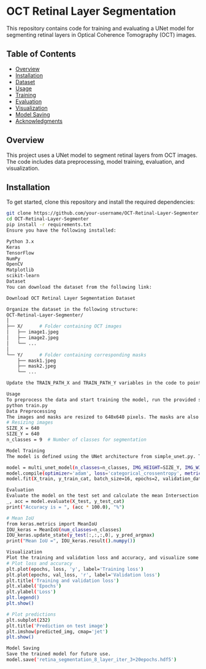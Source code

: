 # OCT Retinal Layer Segmentation

This repository contains code for training and evaluating a UNet model for segmenting retinal layers in Optical Coherence Tomography (OCT) images.

## Table of Contents

- [Overview](#overview)
- [Installation](#installation)
- [Dataset](#dataset)
- [Usage](#usage)
- [Training](#training)
- [Evaluation](#evaluation)
- [Visualization](#visualization)
- [Model Saving](#model-saving)
- [Acknowledgments](#acknowledgments)

## Overview

This project uses a UNet model to segment retinal layers from OCT images. The code includes data preprocessing, model training, evaluation, and visualization.

## Installation

To get started, clone this repository and install the required dependencies:

```bash
git clone https://github.com/your-username/OCT-Retinal-Layer-Segmenter.git
cd OCT-Retinal-Layer-Segmenter
pip install -r requirements.txt
Ensure you have the following installed:

Python 3.x
Keras
TensorFlow
NumPy
OpenCV
Matplotlib
scikit-learn
Dataset
You can download the dataset from the following link:

Download OCT Retinal Layer Segmentation Dataset

Organize the dataset in the following structure:
OCT-Retinal-Layer-Segmenter/
│
├── X/      # Folder containing OCT images
│   ├── image1.jpeg
│   ├── image2.jpeg
│   └── ...
│
└── Y/      # Folder containing corresponding masks
    ├── mask1.jpeg
    ├── mask2.jpeg
    └── ...

Update the TRAIN_PATH_X and TRAIN_PATH_Y variables in the code to point to your dataset directories.

Usage
To preprocess the data and start training the model, run the provided script:
python train.py
Data Preprocessing
The images and masks are resized to 640x640 pixels. The masks are also label-encoded to prepare them for training.
# Resizing images
SIZE_X = 640
SIZE_Y = 640
n_classes = 9  # Number of classes for segmentation

Model Training
The model is defined using the UNet architecture from simple_unet.py. The training process includes splitting the data into training and testing sets, normalizing the images, and one-hot encoding the masks.

model = multi_unet_model(n_classes=n_classes, IMG_HEIGHT=SIZE_Y, IMG_WIDTH=SIZE_X, IMG_CHANNELS=1)
model.compile(optimizer='adam', loss='categorical_crossentropy', metrics=['accuracy'])
model.fit(X_train, y_train_cat, batch_size=16, epochs=2, validation_data=(X_test, y_test_cat), shuffle=False)

Evaluation
Evaluate the model on the test set and calculate the mean Intersection over Union (IoU) for the classes.
_, acc = model.evaluate(X_test, y_test_cat)
print("Accuracy is = ", (acc * 100.0), "%")

# Mean IoU
from keras.metrics import MeanIoU
IOU_keras = MeanIoU(num_classes=n_classes)
IOU_keras.update_state(y_test[:,:,:,0], y_pred_argmax)
print("Mean IoU =", IOU_keras.result().numpy())

Visualization
Plot the training and validation loss and accuracy, and visualize some predictions.
# Plot loss and accuracy
plt.plot(epochs, loss, 'y', label='Training loss')
plt.plot(epochs, val_loss, 'r', label='Validation loss')
plt.title('Training and validation loss')
plt.xlabel('Epochs')
plt.ylabel('Loss')
plt.legend()
plt.show()

# Plot predictions
plt.subplot(232)
plt.title('Prediction on test image')
plt.imshow(predicted_img, cmap='jet')
plt.show()

Model Saving
Save the trained model for future use.
model.save('retina_segmentation_8_layer_iter_3+20epochs.hdf5')
